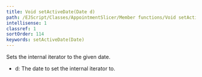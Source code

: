 ```yaml
---
title: Void setActiveDate(Date d)
path: /EJScript/Classes/AppointmentSlicer/Member functions/Void setActiveDate(Date d)
intellisense: 1
classref: 1
sortOrder: 114
keywords: setActiveDate(Date)
---
```



Sets the internal iterator to the given date.



 - d: The date to set the internal iterator to.


